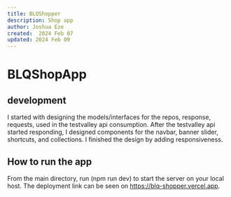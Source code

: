 ```yaml
---
title: BLQShopper
description: Shop app
author: Joshua Eze
created:  2024 Feb 07
updated: 2024 Feb 09
---
```


BLQShopApp
=========

## development
I started with designing the models/interfaces for the repos, response, requests, used in the testvalley api consumption. After the testvalley api started responding, I designed components for the navbar, banner slider, shortcuts, and collections. I finished the design by adding responsiveness. 

## How to run the app

From the main directory, run (npm run dev) to start the server on your local host. The deployment link can be seen on https://blq-shopper.vercel.app.






